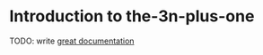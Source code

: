 # Introduction to the-3n-plus-one

TODO: write [great documentation](http://jacobian.org/writing/what-to-write/)
